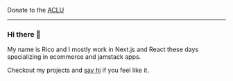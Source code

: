 Donate to the [ACLU](https://action.aclu.org/give/now)

---

### Hi there 👋

My name is Rico and I mostly work in Next.js and React these days specializing in ecommerce and jamstack apps.

Checkout my projects and [say hi](mailto:ricokahler@me.com) if you feel like it.
